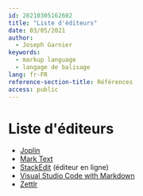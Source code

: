 ```yaml
---
id: 20210305162602
title: "Liste d'éditeurs"
date: 03/05/2021
author:
  - Joseph Garnier
keywords:
  - markup language
  - langage de balisage
lang: fr-FR
reference-section-title: Références
access: public
---
```


# Liste d'éditeurs

- [Joplin](https://joplinapp.org/)
- [Mark Text](https://marktext.app/)
- [StackEdit](https://stackedit.io/) (éditeur en ligne)
- [Visual Studio Code with Markdown](https://code.visualstudio.com/docs/languages/markdown)
- [Zettlr](https://www.zettlr.com/)
